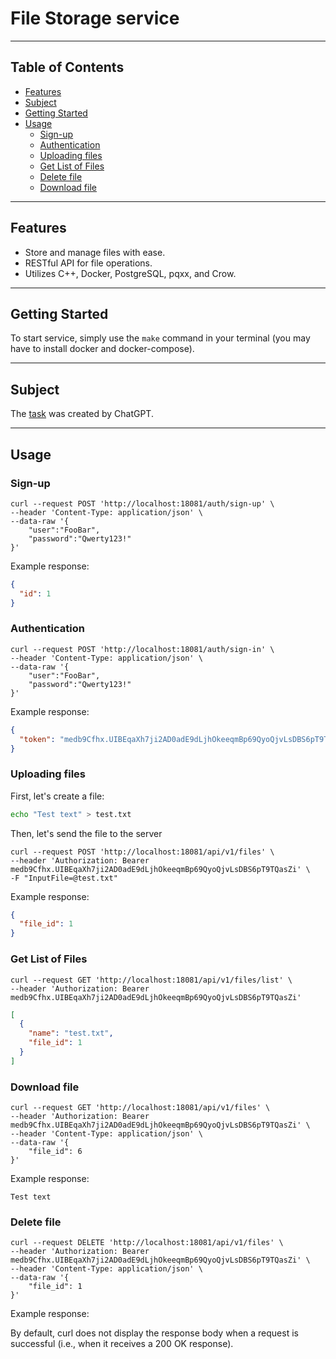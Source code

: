 # File Storage service

---
## Table of Contents

- [Features](#features)
- [Subject](#subject)
- [Getting Started](#getting-started)
- [Usage](#usage)
  - [Sign-up](#sign-up)
  - [Authentication](#authentication)
  - [Uploading files](#uploading-files)
  - [Get List of Files](#get-list-of-files)
  - [Delete file](#delete-file)
  - [Download file](#download-file)

---
## Features

- Store and manage files with ease.
- RESTful API for file operations.
- Utilizes C++, Docker, PostgreSQL, pqxx, and Crow.

---
## Getting Started
To start service, simply use the `make` command in your terminal (you may have to install docker and docker-compose).

---
## Subject
The [task](SUBJECT.md) was created by ChatGPT.

---
## Usage

### Sign-up
```curl
curl --request POST 'http://localhost:18081/auth/sign-up' \
--header 'Content-Type: application/json' \
--data-raw '{
    "user":"FooBar",
    "password":"Qwerty123!"
}'
```

Example response:
```json
{
  "id": 1
}
```

### Authentication
```curl
curl --request POST 'http://localhost:18081/auth/sign-in' \
--header 'Content-Type: application/json' \
--data-raw '{
    "user":"FooBar",
    "password":"Qwerty123!"
}'
```


Example response:
```json
{
  "token": "medb9Cfhx.UIBEqaXh7ji2AD0adE9dLjhOkeeqmBp69QyoQjvLsDBS6pT9TQasZi"
}
```

### Uploading files
First, let's create a file:
```bash
echo "Test text" > test.txt
```

Then, let's send the file to the server
```curl
curl --request POST 'http://localhost:18081/api/v1/files' \
--header 'Authorization: Bearer medb9Cfhx.UIBEqaXh7ji2AD0adE9dLjhOkeeqmBp69QyoQjvLsDBS6pT9TQasZi' \
-F "InputFile=@test.txt"
```

Example response:
```json
{
  "file_id": 1
}
```

### Get List of Files
```curl
curl --request GET 'http://localhost:18081/api/v1/files/list' \
--header 'Authorization: Bearer medb9Cfhx.UIBEqaXh7ji2AD0adE9dLjhOkeeqmBp69QyoQjvLsDBS6pT9TQasZi'
```

```json
[
  {
    "name": "test.txt",
    "file_id": 1
  }
]
```

### Download file
```curl
curl --request GET 'http://localhost:18081/api/v1/files' \
--header 'Authorization: Bearer medb9Cfhx.UIBEqaXh7ji2AD0adE9dLjhOkeeqmBp69QyoQjvLsDBS6pT9TQasZi' \
--header 'Content-Type: application/json' \
--data-raw '{
    "file_id": 6
}'
```
Example response:
```
Test text
```

### Delete file
```curl
curl --request DELETE 'http://localhost:18081/api/v1/files' \
--header 'Authorization: Bearer medb9Cfhx.UIBEqaXh7ji2AD0adE9dLjhOkeeqmBp69QyoQjvLsDBS6pT9TQasZi' \
--header 'Content-Type: application/json' \
--data-raw '{
    "file_id": 1
}'
```

Example response:

By default, curl does not display the response body when a request is successful (i.e., when it receives a 200 OK response).